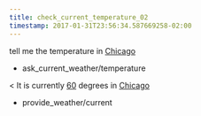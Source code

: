 ```yaml
---
title: check_current_temperature_02
timestamp: 2017-01-31T23:56:34.587669258-02:00
---
```


tell me the temperature in [Chicago](city)
* ask_current_weather/temperature

< It is currently [60](temperature) degrees in [Chicago](city)
* provide_weather/current
